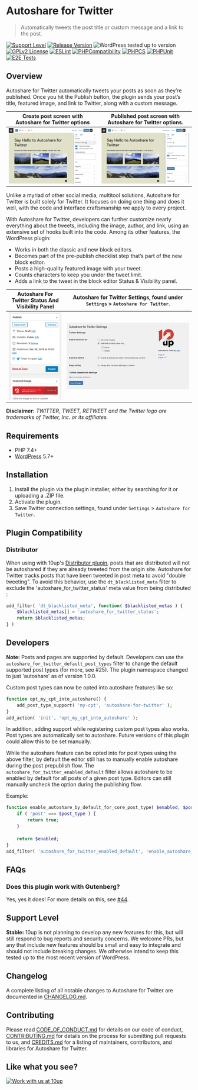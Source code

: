 # Autoshare for Twitter

> Automatically tweets the post title or custom message and a link to the post.

[![Support Level](https://img.shields.io/badge/support-stable-blue.svg)](#support-level) [![Release Version](https://img.shields.io/github/release/10up/autoshare-for-twitter.svg)](https://github.com/10up/autoshare-for-twitter/releases/latest) ![WordPress tested up to version](https://img.shields.io/wordpress/plugin/tested/autoshare-for-twitter?label=WordPress) [![GPLv2 License](https://img.shields.io/github/license/10up/autoshare-for-twitter.svg)](https://github.com/10up/autoshare-for-twitter/blob/develop/LICENSE.md)
[![ESLint](https://github.com/10up/autoshare-for-twitter/actions/workflows/eslint.yml/badge.svg)](https://github.com/10up/autoshare-for-twitter/actions/workflows/eslint.yml)
[![PHPCompatibility](https://github.com/10up/autoshare-for-twitter/actions/workflows/php-compatibility.yml/badge.svg)](https://github.com/10up/autoshare-for-twitter/actions/workflows/php-compatibility.yml)
[![PHPCS](https://github.com/10up/autoshare-for-twitter/actions/workflows/phpcs.yml/badge.svg)](https://github.com/10up/autoshare-for-twitter/actions/workflows/phpcs.yml)
[![PHPUnit](https://github.com/10up/autoshare-for-twitter/actions/workflows/phpunit.yml/badge.svg)](https://github.com/10up/autoshare-for-twitter/actions/workflows/phpunit.yml)
[![E2E Tests](https://github.com/10up/autoshare-for-twitter/actions/workflows/cypress.yml/badge.svg)](https://github.com/10up/autoshare-for-twitter/actions/workflows/cypress.yml)

## Overview

Autoshare for Twitter automatically tweets your posts as soon as they’re published.  Once you hit the Publish button, the plugin sends your post’s title, featured image, and link to Twitter, along with a custom message.

| Create post screen with Autoshare for Twitter options | Published post screen with Autoshare for Twitter options. |
| -------------- | ---------------- |
| [![Create post screen with Autoshare for Twitter options](.wordpress-org/screenshot-1.png)](.wordpress-org/screenshot-1.png) | [![Published post screen with Autoshare for Twitter options.](.wordpress-org/screenshot-2.png)](.wordpress-org/screenshot-2.png) |

Unlike a myriad of other social media, multitool solutions, Autoshare for Twitter is built solely for Twitter.  It focuses on doing one thing and does it well, with the code and interface craftsmanship we apply to every project.

With Autoshare for Twitter, developers can further customize nearly everything about the tweets, including the image, author, and link, using an extensive set of hooks built into the code. Among its other features, the WordPress plugin:

* Works in both the classic and new block editors.
* Becomes part of the pre-publish checklist step that’s part of the new block editor.
* Posts a high-quality featured image with your tweet.
* Counts characters to keep you under the tweet limit.
* Adds a link to the tweet in the block editor Status & Visibility panel.

| Autoshare For Twitter Status And Visibility Panel | Autoshare for Twitter Settings, found under `Settings` > `Autoshare for Twitter`. | 
| --------------- | --------------- |
|[![Autoshare For Twitter Status And Visibility Panel](.wordpress-org/screenshot-3.gif)](.wordpress-org/screenshot-3.gif) | [![Autoshare for Twitter Settings, found under `Settings` > `Autoshare for Twitter`.](.wordpress-org/screenshot-4.png)](.wordpress-org/screenshot-4.png)|

**Disclaimer:** _TWITTER, TWEET, RETWEET and the Twitter logo are trademarks of Twitter, Inc. or its affiliates._

## Requirements

- PHP 7.4+
- [WordPress](http://wordpress.org) 5.7+

## Installation

1. Install the plugin via the plugin installer, either by searching for it or uploading a .ZIP file.
2. Activate the plugin.
3. Save Twitter connection settings, found under `Settings` > `Autoshare for Twitter`.

## Plugin Compatibility

### Distributor

When using with 10up's [Distributor plugin](https://github.com/10up/distributor), posts that are distributed will not be autoshared if they are already tweeted from the origin site. Autoshare for Twitter tracks posts that have been tweeted in post meta to avoid "double tweeting". To avoid this behavior, use the `dt_blacklisted_meta` filter to exclude the 'autoshare_for_twitter_status' meta value from being distributed :

```php
add_filter( 'dt_blacklisted_meta', function( $blacklisted_metas ) {
	$blacklisted_metas[] = 'autoshare_for_twitter_status';
	return $blacklisted_metas;
} )
```

## Developers

**Note:** Posts and pages are supported by default. Developers can use the `autoshare_for_twitter_default_post_types` filter to change the default supported post types (for more, see #25). The plugin namespace changed to just 'autoshare' as of version 1.0.0.

Custom post types can now be opted into autoshare features like so:

```php
function opt_my_cpt_into_autoshare() {
	add_post_type_support( 'my-cpt', 'autoshare-for-twitter' );
}
add_action( 'init', 'opt_my_cpt_into_autoshare' );
```

In addition, adding support while registering custom post types also works. Post types are automatically set to autoshare. Future versions of this plugin could allow this to be set manually.

While the autoshare feature can be opted into for post types using the above filter, by default the editor still has to manually enable autoshare during the post prepublish flow. The `autoshare_for_twitter_enabled_default` filter allows autoshare to be enabled by default for all posts of a given post type. Editors can still manually uncheck the option during the publishing flow.

Example:

```php
function enable_autoshare_by_default_for_core_post_type( $enabled, $post_type ) {
	if ( 'post' === $post_type ) {
		return true;
	}

	return $enabled;
}
add_filter( 'autoshare_for_twitter_enabled_default', 'enable_autoshare_by_default_for_core_post_type', 10, 2 );
```

## FAQs

### Does this plugin work with Gutenberg?

Yes, yes it does! For more details on this, see [#44](https://github.com/10up/autoshare-for-twitter/pull/44).

## Support Level

**Stable:** 10up is not planning to develop any new features for this, but will still respond to bug reports and security concerns. We welcome PRs, but any that include new features should be small and easy to integrate and should not include breaking changes. We otherwise intend to keep this tested up to the most recent version of WordPress.

## Changelog

A complete listing of all notable changes to Autoshare for Twitter are documented in [CHANGELOG.md](https://github.com/10up/autoshare-for-twitter/blob/develop/CHANGELOG.md).

## Contributing

Please read [CODE_OF_CONDUCT.md](https://github.com/10up/autoshare-for-twitter/blob/develop/CODE_OF_CONDUCT.md) for details on our code of conduct, [CONTRIBUTING.md](https://github.com/10up/autoshare-for-twitter/blob/develop/CONTRIBUTING.md) for details on the process for submitting pull requests to us, and [CREDITS.md](https://github.com/10up/autoshare-for-twitter/blob/develop/CREDITS.md) for a listing of maintainers, contributors, and libraries for Autoshare for Twitter.

## Like what you see?

<a href="http://10up.com/contact/"><img src="https://10up.com/uploads/2016/10/10up-Github-Banner.png" width="850" alt="Work with us at 10up"></a>
